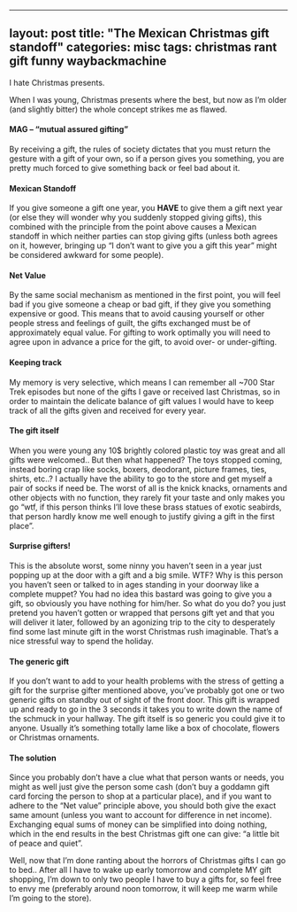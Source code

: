 ---
layout: post
title:  "The Mexican Christmas gift standoff"
categories: misc 
tags: christmas rant gift funny waybackmachine
--

I hate Christmas presents.

When I was young, Christmas presents where the best, but now as I’m older (and slightly bitter) the whole concept strikes me as flawed.

#### MAG – “mutual assured gifting”
By receiving a gift, the rules of society dictates that you must return the gesture with a gift of your own, so if a person gives you something, you are pretty much forced to give something back or feel bad about it.

#### Mexican Standoff
If you give someone a gift one year, you **HAVE** to give them a gift next year (or else they will wonder why you suddenly stopped giving gifts), this combined with the  principle from the point above causes a Mexican standoff in which neither parties can stop giving gifts (unless both agrees on it, however, bringing up “I don’t want to give you a gift this year” might be considered awkward for some people).

#### Net Value
By the same social mechanism as mentioned in the first point, you will feel bad if you give someone a cheap or bad gift, if they give you something expensive or good. This means that to avoid causing yourself or other people stress and feelings of guilt, the gifts exchanged must be of approximately equal value. For gifting to work optimally you will need to agree upon in advance a price for the gift, to avoid over- or under-gifting.

#### Keeping track
My memory is very selective, which means I can remember all ~700 Star Trek episodes but none of the gifts I gave or received last Christmas, so in order to maintain the delicate balance of gift values I would have to keep track of all the gifts given and received for every year.

#### The gift itself
When you were young any 10$ brightly colored plastic toy was great and all gifts were welcomed.. But then what happened? The toys stopped coming, instead boring crap like socks, boxers, deodorant, picture frames, ties, shirts, etc..? I actually have the ability to go to the store and get myself a pair of socks if need be. The worst of all is the knick knacks, ornaments and other objects with no function, they rarely fit your taste and only makes you go “wtf, if this person thinks I’ll love these brass statues of exotic seabirds, that person hardly know me well enough to justify giving a gift in the first place”.

#### Surprise gifters!
This is the absolute worst, some ninny you haven’t seen in a year just popping up at the door with a gift and a big smile. WTF? Why is this person you haven’t seen or talked to in ages standing in your doorway like a complete muppet? You had no idea this bastard was going to give you a gift, so obviously you have nothing for him/her. So what do you do? you just pretend you haven’t gotten or wrapped that persons gift yet and that you will deliver it later, followed by an agonizing trip to the city to desperately find some last minute gift in the worst Christmas rush imaginable. That’s a nice stressful way to spend the holiday.

#### The generic gift
If you don’t want to add to your health problems with the stress of getting a gift for the surprise gifter mentioned above, you’ve probably got one or two generic gifts on standby out of sight of the front door. This gift is wrapped up and ready to go in the 3 seconds it takes you to write down the name of the schmuck in your hallway. The gift itself is so generic you could give it to anyone. Usually it’s something totally lame like a box of chocolate, flowers or Christmas ornaments.

#### The solution
Since you probably don’t have a clue what that person wants or needs, you might as well just give the person some cash (don’t buy a goddamn gift card forcing the person to shop at a particular place), and if you want to adhere to the “Net value” principle above, you should both give the exact same amount (unless you want to account for difference in net income). Exchanging equal sums of money can be simplified into doing nothing, which in the end results in the best Christmas gift one can give: “a little bit of peace and quiet”.


Well, now that I’m done ranting about the horrors of Christmas gifts I can go to bed.. After all I have to wake up early tomorrow and complete MY gift shopping, I’m down to only two people I have to buy a gifts for, so feel free to envy me (preferably around noon tomorrow, it will keep me warm while I’m going to the store).

